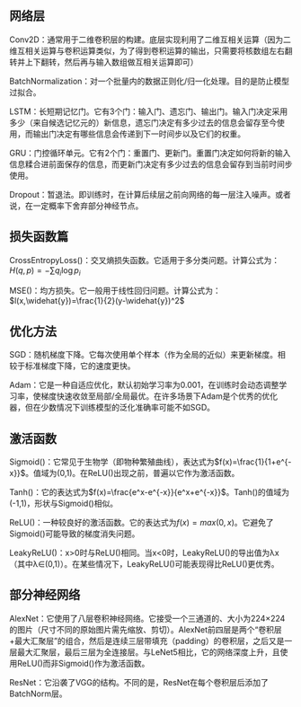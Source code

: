 ## 网络层

Conv2D：通常用于二维卷积层的构建。底层实现利用了二维互相关运算（因为二维互相关运算与卷积运算类似，为了得到卷积运算的输出，只需要将核数组左右翻转并上下翻转，然后再与输入数组做互相关运算即可）

BatchNormalization：对一个批量内的数据正则化/归一化处理。目的是防止模型过拟合。

LSTM：长短期记忆门。它有3个门：输入门、遗忘门、输出门。输入门决定采用多少（来自候选记忆元的）新信息，遗忘门决定有多少过去的信息会留存至今使用，而输出门决定有哪些信息会传递到下一时间步以及它们的权重。

GRU：门控循环单元。它有2个门：重置门、更新门。重置门决定如何将新的输入信息糅合进前面保存的信息，而更新门决定有多少过去的信息会留存到当前时间步使用。

Dropout：暂退法。即训练时，在计算后续层之前向网络的每一层注入噪声。或者说，在一定概率下舍弃部分神经节点。

## 损失函数篇

CrossEntropyLoss()：交叉熵损失函数。它适用于多分类问题。计算公式为：$H(q,p)=-\sum q_i\log{p_i}$

MSE()：均方损失。它一般用于线性回归问题。计算公式为：$l(x,\widehat{y})=\frac{1}{2}(y-\widehat{y})^2$

## 优化方法

SGD：随机梯度下降。它每次使用单个样本（作为全局的近似）来更新梯度。相较于标准梯度下降，它的速度更快。

Adam：它是一种自适应优化，默认初始学习率为0.001，在训练时会动态调整学习率，使梯度快速收敛至局部/全局最优。在许多场景下Adam是个优秀的优化器，但在少数情况下训练模型的泛化准确率可能不如SGD。

## 激活函数

Sigmoid()：它常见于生物学（即物种繁殖曲线），表达式为$f(x)=\frac{1}{1+e^{-x}}$。值域为(0,1)。在ReLU()出现之前，普遍以它作为激活函数。

Tanh()：它的表达式为$f(x)=\frac{e^x-e^{-x}}{e^x+e^{-x}}$。Tanh()的值域为(-1,1)，形状与Sigmoid()相似。

ReLU()：一种较良好的激活函数。它的表达式为$f(x)=max(0,x)$。它避免了Sigmoid()可能导致的梯度消失问题。

LeakyReLU()：x>0时与ReLU()相同。当x<0时，LeakyReLU()的导出值为λx（其中λ∈(0,1)）。在某些情况下，LeakyReLU()可能表现得比ReLU()更优秀。

## 部分神经网络

AlexNet：它使用了八层卷积神经网络。它接受一个三通道的、大小为224×224的图片（尺寸不同的原始图片需先缩放、剪切）。AlexNet前四层是两个“卷积层+最大汇聚层”的组合，然后是连续三层带填充（padding）的卷积层，之后又是一层最大汇聚层，最后三层为全连接层。与LeNet5相比，它的网络深度上升，且使用ReLU()而非Sigmoid()作为激活函数。

ResNet：它沿袭了VGG的结构。不同的是，ResNet在每个卷积层后添加了BatchNorm层。
